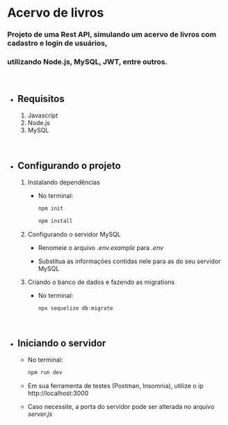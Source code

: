 # Acervo de livros

### Projeto de uma Rest API, simulando um acervo de livros com cadastro e login de usuários,

### utilizando Node.js, MySQL, JWT, entre outros.
<br>

* ## Requisitos

    1. Javascript
    1. Node.js
    1. MySQL

<br>

* ## Configurando o projeto

    1. Instalando dependências

        - No terminal:

            ``` javascript
            npm init
            ```

            ``` javascript
            npm install
            ```

    1. Configurando o servidor MySQL

        - Renomeie o arquivo *.env.example* para *.env*

        - Substitua as informações contidas nele para as do seu servidor MySQL

    1. Criando o banco de dados e fazendo as migrations

        - No terminal:

            ``` javascript
            npx sequelize db:migrate
            ```

<br>

* ## Iniciando o servidor

  * No terminal:

      ``` javascript
      npm run dev
      ```

  * Em sua ferramenta de testes (Postman, Insomnia), utilize o ip http://localhost:3000

  * Caso necessite, a porta do servidor pode ser alterada no arquivo *server.js*
